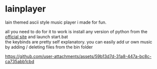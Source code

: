 # lainplayer
lain themed ascii style music player i made for fun. <br />

all you need to do for it to work is install any version of python from the [official site](https://www.python.org/downloads) and launch start.bat <br />
the keybinds are pretty self explanatory. you can easily add ur own music by adding / deleting files from the bin folder


https://github.com/user-attachments/assets/59b13d7d-31a8-447a-bc8c-ca735abb1cbd

